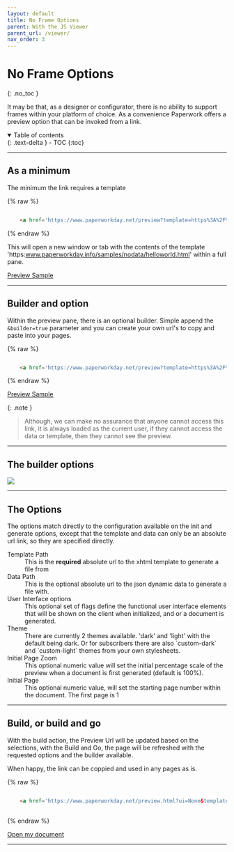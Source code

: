 ```yaml
---
layout: default
title: No Frame Options
parent: With the JS Viewer
parent_url: /viewer/
nav_order: 3
---
```


# No Frame Options
{: .no_toc }

It may be that, as a designer or configurator, there is no ability to support frames within your platform of choice. As a convenience Paperwork offers a preview option that can be invoked from a link.

<details open markdown="block">
  <summary>
    Table of contents
  </summary>
  {: .text-delta }
- TOC
{:toc}
</details>

---

## As a minimum

The minimum the link requires a template

{% raw %}
```html

    <a href='https://www.paperworkday.net/preview?template=https%3A%2F%2Fraw.githubusercontent.com%2Frichard-scryber%2FPaperworkDayDocs%2Fmain%2Fdocs%2F_samples%2Fnodata%2Fhelloworld.html' target='paperwork_preview' >Preview Sample</a>

```
{% endraw %}

This will open a new window or tab with the contents of the template 'https:www.paperworkday.info/samples/nodata/helloworld.html' within a full pane.

<a href='https://www.paperworkday.net/preview?template=https%3A%2F%2Fraw.githubusercontent.com%2Frichard-scryber%2FPaperworkDayDocs%2Fmain%2Fdocs%2F_samples%2Fnodata%2Fhelloworld.html' target='paperwork_preview' >Preview Sample</a>

---

## Builder and option

Within the preview pane, there is an optional builder. Simple append the `&builder=true` parameter and you can create your own url's to copy and paste into your pages.

{% raw %}
```html

    <a href='https://www.paperworkday.net/preview?template=https%3A%2F%2Fraw.githubusercontent.com%2Frichard-scryber%2FPaperworkDayDocs%2Fmain%2Fdocs%2F_samples%2Fnodata%2Fhelloworld.html&builder=true' target='paperwork_preview' >Preview Sample</a>

```
{% endraw %}


<a href='https://www.paperworkday.net/preview?template=https%3A%2F%2Fraw.githubusercontent.com%2Frichard-scryber%2FPaperworkDayDocs%2Fmain%2Fdocs%2F_samples%2Fnodata%2Fhelloworld.html%0A&builder=true' target='paperwork_preview' >Preview Sample</a>


{: .note }
> Although, we can make no assurance that anyone cannot access this link, it is always loaded as the current user, 
> if they cannot access the data or template, then they cannot see the preview.

---

## The builder options

![](https://www.paperworkday.info/assets/builderOptions.png)

---

## The Options

The options match directly to the configuration available on the init and generate options, except that the template and data can only be an absolute url link, so they are specified directly.

<dl>
    <dt>Template Path</dt>
    <dd>This is the <strong>required</strong> absolute url to the xhtml template to generate a file from</dd>
    <dt>Data Path</dt>
    <dd>This is the <emphasis>optional</emphasis> absolute url to the json dynamic data to generate a file with.</dd>
    <dt>User Interface options</dt>
    <dd>This optional set of flags define the functional user interface elements that will be shown on the client when initialized, and or a document is generated. </dd>
    <dt>Theme</dt>
    <dd>There are currently 2 themes available. 'dark' and 'light' with the default being dark. Or for subscribers there are also `custom-dark` and `custom-light` themes from your own stylesheets.</dd>
    <dt>Initial Page Zoom</dt>
    <dd>This optional numeric value will set the initial percentage scale of the preview when a document is first generated (default is 100%).</dd>
    <dt>Initial Page</dt>
    <dd>This optional numeric value, will set the starting page number within the document. The first page is 1</dd>
</dl>

---

## Build, or build and go

With the build action, the Preview Url will be updated based on the selections, with the Build and Go, 
the page will be refreshed with the requested options and the builder available. 

When happy, the link can be coppied and used in any pages as is.

{% raw %}
```html

    <a href='https://www.paperworkday.net/preview.html?ui=None&template=https%3A%2F%2Fraw.githubusercontent.com%2Frichard-scryber%2FPaperworkDayDocs%2Fmain%2Fdocs%2F_samples%2Fnodata%2Fhelloworld.html' target='_blank' >Open my document</a>
    
```
{% endraw %}

<a href='https://www.paperworkday.net/preview.html?ui=None&template=https%3A%2F%2Fraw.githubusercontent.com%2Frichard-scryber%2FPaperworkDayDocs%2Fmain%2Fdocs%2F_samples%2Fnodata%2Fhelloworld.html' target='_blank' >Open my document</a>

---
